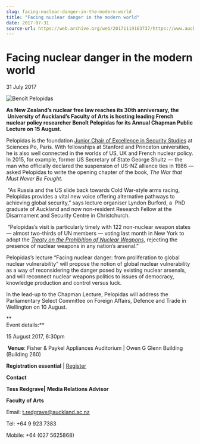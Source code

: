 ```yaml
---
slug: facing-nuclear-danger-in-the-modern-world
title: "Facing nuclear danger in the modern world"
date: 2017-07-31
source-url: https://web.archive.org/web/20171119163737/https://www.auckland.ac.nz/en/about/news-events-and-notices/news/news-2017/07/facing-nuclear-danger-in-the-moder-nworld.html
---
```

Facing nuclear danger in the modern world
=========================================

31 July 2017

![Benoît Pelopidas ](https://www.auckland.ac.nz/en/about/news-events-and-notices/news/news-2017/07/facing-nuclear-danger-in-the-moder-nworld/_jcr_content/par/textimage/image.img.jpg/1501542637716.jpg "Benoît Pelopidas ")

**As New Zealand’s nuclear free law reaches its 30th anniversary, the  University of Auckland’s Faculty of Arts is hosting leading French nuclear policy researcher Benoît Pelopidas for its Annual Chapman Public Lecture on 15 August.**

Pelopidas is the foundation [Junior Chair of Excellence in Security Studies](https://youtu.be/nNmFW7KMXmI) at Sciences Po, Paris. With fellowships at Stanford and Princeton universities, he is also well connected in the worlds of US, UK and French nuclear policy. In 2015, for example, former US Secretary of State George Shultz — the man who officially declared the suspension of US-NZ alliance ties in 1986 — asked Pelopidas to write the opening chapter of the book, _The War that Must Never Be Fought_.  

 “As Russia and the US slide back towards Cold War-style arms racing, Pelopidas provides a vital new voice offering alternative pathways to achieving global security,” says lecture organiser Lyndon Burford, a  PhD graduate of Auckland and now non-resident Research Fellow at the Disarmament and Security Centre in Christchurch.

 “Pelopidas’s visit is particularly timely with 122 non-nuclear weapon states — almost two-thirds of UN members — voting last month in New York to adopt the [_Treaty on the Prohibition of Nuclear Weapons_](http://www.undocs.org/en/a/conf.229/2017/L.3/Rev.1), rejecting the presence of nuclear weapons in any nation’s arsenal.”

Pelopidas’s lecture “Facing nuclear danger: from proliferation to global nuclear vulnerability” will propose the notion of global nuclear vulnerability as a way of reconsidering the danger posed by existing nuclear arsenals, and will reconnect nuclear weapons politics to issues of democracy, knowledge production and control versus luck.

In the lead-up to the Chapman Lecture, Pelopidas will address the Parliamentary Select Committee on Foreign Affairs, Defence and Trade in Wellington on 10 August.

**  
Event details:**

15 August 2017, 6:30pm

 **Venue**: Fisher & Paykel Appliances Auditorium | Owen G Glenn Building (Building 260)

**Registration essential** | [Register](https://nucleardanger.eventbrite.com/)

**Contact**

**Tess Redgrave|** **Media Relations Advisor**

**Faculty of Arts**

Email: [t.redgrave@auckland.ac.nz](mailto:t.redgrave@auckland.ac.nz)  

Tel: +64 9 923 7383

Mobile: +64 (027 5625868)